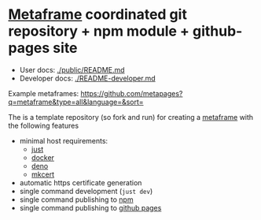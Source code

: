 # [Metaframe](https://metapages.org/) coordinated git repository + npm module + github-pages site

  - User docs: [./public/README.md](./public/README.md)
  - Developer docs: [./README-developer.md](./README-developer.md)

Example metaframes: https://github.com/metapages?q=metaframe&type=all&language=&sort=

The is a template repository (so fork and run) for creating a [metaframe](https://metapages.org/) with the following features
  - minimal host requirements:
    - [just](https://github.com/casey/just)
    - [docker](https://docs.docker.com/get-started/)
    - [deno](https://deno.land/manual/getting_started/installation)
    - [mkcert](https://github.com/FiloSottile/mkcert#installation)
  - automatic https certificate generation
  - single command development (`just dev`)
  - single command publishing to [npm](https://www.npmjs.com/)
  - single command publishing to [github pages](https://pages.github.com/)
